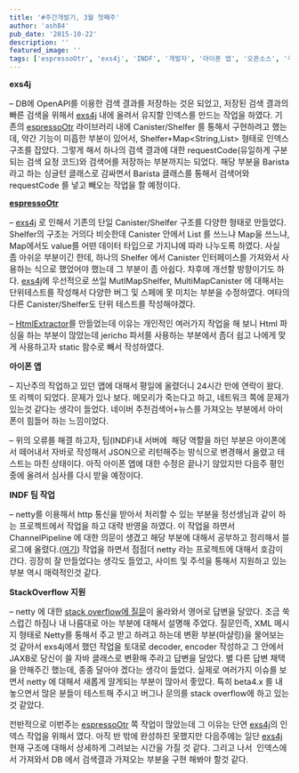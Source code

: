 ```yaml
---
title: '#주간개발기, 3월 첫째주'
author: 'ash84'
pub_date: '2015-10-22'
description: ''
featured_image: ''
tags: ['espressoOtr', 'exs4j', 'INDF', '개발자', '아이폰 앱', '오픈소스', '주간개발기']
---
```



<span style="font-size: 11pt;">**exs4j**</span>

<span style="font-size: 11pt;">– DB에 OpenAPI를 이용한 검색 결과를 저장하는 것은 되었고, 저장된 검색 결과의 빠른 검색을 위해서 [exs4j](https://github.com/AhnSeongHyun/exs4j) 내에 올려서 유지할 인덱스를 만드는 작업을 하였다. 기존의 [espressoOtr](https://github.com/AhnSeongHyun/espressoOtr) 라이브러리 내에 Canister/Shelfer 를 통해서 구현하려고 했는데, 약간 기능이 미흡한 부분이 있어서, Shelfer+Map<String,List> 형태로 인덱스 구조를 잡았다. 그렇게 해서 하나의 검색 결과에 대한 requestCode(유일하게 구분되는 검색 요청 코드)와 검색어를 저장하는 부분까지는 되었다. 해당 부분을 Barista 라고 하는 싱글턴 클래스로 감싸면서 Barista 클래스를 통해서 검색어와 requestCode 를 넣고 빼오는 작업을 할 예정이다.</span>

<span style="font-size: 11pt;">**[espressoOtr](https://github.com/AhnSeongHyun/espressoOtr)**</span>

<span style="font-size: 11pt;">– [exs4j](https://github.com/AhnSeongHyun/exs4j) 로 인해서 기존의 단일 Canister/Shelfer 구조를 다양한 형태로 만들었다. Shelfer의 구조는 거의다 비슷한데 Canister 안에서 List 를 쓰느냐 Map을 쓰느냐, Map에서도 value를 어떤 데이터 타입으로 가지냐에 따라 나누도록 하였다. 사실 좀 아쉬운 부분이긴 한데, 하나의 Shelfer 에서 Canister 인터페이스를 가져와서 사용하는 식으로 했었어야 했는데 그 부분이 좀 아쉽다. 차후에 개선할 방향이기도 하다. [exs4j](https://github.com/AhnSeongHyun/exs4j)에 우선적으로 쓰일 MutlMapShelfer, MultiMapCanister 에 대해서는 단위테스트를 작성해서 다양한 버그 및 스페에 못 미치는 부분을 수정하였다. 여타의 다른 Canister/Shelfer도 단위 테스트를 작성해야겠다. </span>

<span style="font-size: 11pt;">– [HtmlExtractor](http://ash84.tistory.com/943)를 만들었는데 이유는 개인적인 여러가지 작업을 해 보니 Html 파싱을 하는 부분이 많았는데 jericho 파서를 사용하는 부분에서 좀더 쉽고 나에게 맞게 사용하고자 static 함수로 빼서 작성하였다. </span>

<span style="font-size: 11pt;">**아이폰 앱**</span>

<span style="font-size: 11pt;">– 지난주의 작업하고 있던 앱에 대해서 평일에 올렸더니 24시간 만에 연락이 왔다. 또 리젝이 되었다. 문제가 있나 보다. 메모리가 죽는다고 하고, 네트워크 쪽에 문제가 있는것 같다는 생각이 들었다. 네이버 추천검색어+뉴스를 가져오는 부분에서 아이폰이 힘들어 하는 느낌이었다. </span>

<span style="font-size: 11pt;">– 위의 오류를 해결 하고자, 팀(INDF)내 서버에  해당 역할을 하던 부분은 아이폰에서 떼어내서 자바로 작성해서 JSON으로 리턴해주는 방식으로 변경해서 올렸고 테스트는 마친 상태이다. 아직 아이폰 앱에 대한 수정은 끝나기 않았지만 다음주 평인 중에 올려서 심사를 다시 받을 예정이다. </span>

<span style="font-size: 11pt;">**INDF 팀 작업**</span>

<span style="font-size: 11pt;">– netty를 이용해서 http 통신을 받아서 처리할 수 있는 부분을 정선생님과 같이 하는 프로젝트에서 작업을 하고 대략 반영을 하였다. 이 작업을 하면서 ChannelPipeline 에 대한 의문이 생겼고 해당 부분에 대해서 공부하고 정리해서 블로그에 올렸다.([여기](http://ash84.tistory.com/945)) 작업을 하면서 점점더 netty 라는 프로젝트에 대해서 호감이 간다. 굉장히 잘 만들었다는 생각도 들었고, 사이트 및 주석을 통해서 지원하고 있는 부분 역시 매력적인것 같다. </span>

<span style="font-size: 11pt;">**StackOverflow 지원**</span>

<span style="font-size: 11pt;">– netty 에 대한 [stack overflow에 질문](http://stackoverflow.com/questions/15180150/reading-xml-data-in-netty-3-6-x/15214867#15214867)이 올라와서 영어로 답변을 달았다. 조금 쑥스럽긴 하짐나 내 나름대로 아는 부분에 대해서 설명해 주었다. 질문인즉, XML 메시지 형태로 Netty를 통해서 주고 받고 하려고 하는데 변환 부분(마샬링)을 물어보는것 같아서 exs4j에서 했던 작업을 토대로 decoder, encoder 작성하고 그 안에서 JAXB로 당신이 쓸 자바 클래스로 변환해 주라고 답변을 달았다. 별 다른 답변 채택을 안해주긴 했는데, 종종 달아야 겠다는 생각이 들었다. 실제로 여러가지 이슈를 보면서 netty 에 대해서 새롭게 알게되는 부분이 많아서 좋았다. 특히 beta4.x 를 내놓으면서 많은 분들이 테스트해 주시고 버그나 문의를 stack overflow에 하고 있는것 같았다. </span>

<span style="font-size: 11pt;">전반적으로 이번주는 [espressoOtr](https://github.com/AhnSeongHyun/espressoOtr) 쪽 작업이 많았는데 그 이유는 단연 [exs4j](https://github.com/AhnSeongHyun/exs4j)의 인덱스 작업을 위해서 였다. 아직 반 밖에 완성하진 못했지만 다음주에는 일단 [exs4j](https://github.com/AhnSeongHyun/exs4j) 현재 구조에 대해서 상세하게 그려보는 시간을 가질 것 같다. 그리고 나서  인덱스에서 가져와서 DB 에서 검색결과 가져오는 부분을 구현 해봐야 할것 같다. </span>



